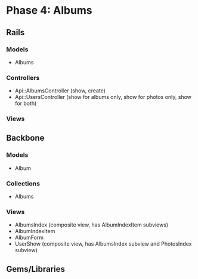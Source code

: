 # Phase 4: Albums

## Rails
### Models
* Albums

### Controllers
* Api::AlbumsController (show, create)
* Api::UsersController (show for albums only, show for photos only, show for both)

### Views

## Backbone
### Models
* Album

### Collections
* Albums

### Views
* AlbumsIndex (composite view, has AlbumIndexItem subviews)
* AlbumIndexItem
* AlbumForm
* UserShow (composite view, has AlbumsIndex subview and PhotosIndex subview)

## Gems/Libraries
